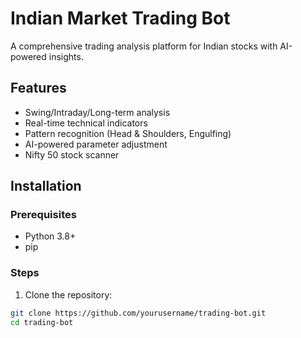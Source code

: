 # Indian Market Trading Bot

A comprehensive trading analysis platform for Indian stocks with AI-powered insights.

## Features

- Swing/Intraday/Long-term analysis
- Real-time technical indicators
- Pattern recognition (Head & Shoulders, Engulfing)
- AI-powered parameter adjustment
- Nifty 50 stock scanner

## Installation

### Prerequisites

- Python 3.8+
- pip

### Steps

1. Clone the repository:

```bash
git clone https://github.com/yourusername/trading-bot.git
cd trading-bot
